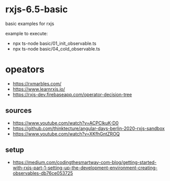 # rxjs-6.5-basic
basic examples for rxjs

example to execute:  
* npx ts-node basic/01_init_observable.ts
* npx ts-node basic/04_cold_observable.ts

# opeators
* https://rxmarbles.com/
* https://www.learnrxjs.io/
* https://rxjs-dev.firebaseapp.com/operator-decision-tree

## sources
* https://www.youtube.com/watch?v=ACPClkuK-D0
* https://github.com/thinktecture/angular-days-berlin-2020-rxjs-sandbox
* https://www.youtube.com/watch?v=XKfhGntZROQ

## setup
* https://medium.com/codingthesmartway-com-blog/getting-started-with-rxjs-part-1-setting-up-the-development-environment-creating-observables-db76ce053725
